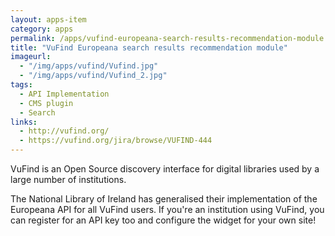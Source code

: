 ```yaml
---
layout: apps-item
category: apps
permalink: /apps/vufind-europeana-search-results-recommendation-module
title: "VuFind Europeana search results recommendation module"
imageurl:
  - "/img/apps/vufind/Vufind.jpg"
  - "/img/apps/vufind/Vufind_2.jpg"
tags:
  - API Implementation
  - CMS plugin
  - Search
links:
  - http://vufind.org/
  - https://vufind.org/jira/browse/VUFIND-444
---
```


VuFind is an Open Source discovery interface for digital libraries used by a large number of institutions.

The National Library of Ireland has generalised their implementation of the Europeana API for all VuFind users. If you're an institution using VuFind, you can register for an API key too and configure the widget for your own site!
